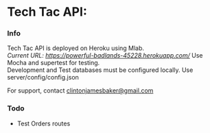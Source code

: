 # Tech Tac API:

### Info

Tech Tac API is deployed on Heroku using Mlab.  
*Current URL: https://powerful-badlands-45228.herokuapp.com/*
Use Mocha and supertest for testing.  
Development and Test databases must be configured locally.  Use server/config/config.json

For support, contact clintonjamesbaker@gmail.com

### Todo
* Test Orders routes
